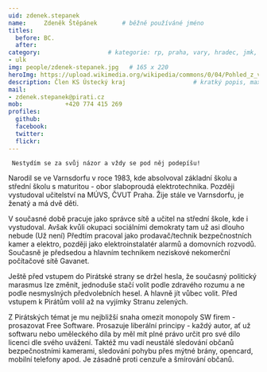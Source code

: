 ```yaml
---
uid: zdenek.stepanek
name:     Zdeněk Štěpánek	  	# běžně používáné jméno
titles:
  before: BC. 
  after:
category:                 	# kategorie: rp, praha, vary, hradec, jmk, senat
- ulk
img: people/zdenek-stepanek.jpg   # 165 x 220
heroImg: https://upload.wikimedia.org/wikipedia/commons/0/04/Pohled_z_vyhl%C3%ADdky_Skály_na_Úst%C3%AD_nad_Labem%2C_05-2013.JPG
description: Člen KS Ústecký kraj               	# kratký popis, max 160 znaků
mail:
- zdenek.stepanek@pirati.cz
mob:			+420 774 415 269	
profiles:
  github: 
  facebook: 
  twitter: 
  flickr:
---
```


     Nestydím se za svůj názor a vždy se pod něj podepíšu!

Narodil se ve Varnsdorfu v roce 1983, kde absolvoval základní školu a střední školu s maturitou - obor slaboproudá elektrotechnika. Později vystudoval učitelství na MÚVS, ČVUT Praha. Žije stále ve Varnsdorfu, je ženatý a má dvě děti.

V současné době pracuje jako správce sítě a učitel na střední škole, kde i vystudoval. Avšak kvůli okupaci sociálními demokraty tam už asi dlouho nebude (Už není) Předtím pracoval jako prodavač/technik bezpečnostních kamer a elektro, později jako elektroinstalatér alarmů a domovních rozvodů. Současně je předsedou a hlavním technikem neziskové nekomerční počítačové sítě Gavanet.

Ještě před vstupem do Pirátské strany se držel hesla, že současný politický marasmus lze změnit, jednoduše stačí volit podle zdravého rozumu a ne podle nesmyslných předvolebních hesel. A hlavně jít vůbec volit. Před vstupem k Pirátům volil až na vyjímky Stranu zelených.

Z Pirátských témat je mu nejbližší snaha omezit monopoly SW firem - prosazovat Free Software. Prosazuje liberální principy - každý autor, ať už softwaru nebo uměleckého díla by měl mít plné právo určit pro své dílo licenci dle svého uvážení. Taktéž mu vadí neustálé sledování občanů bezpečnostními kamerami, sledování pohybu přes mýtné brány, opencard, mobilní telefony apod. Je zásadně proti cenzuře a šmírování občanů. 
